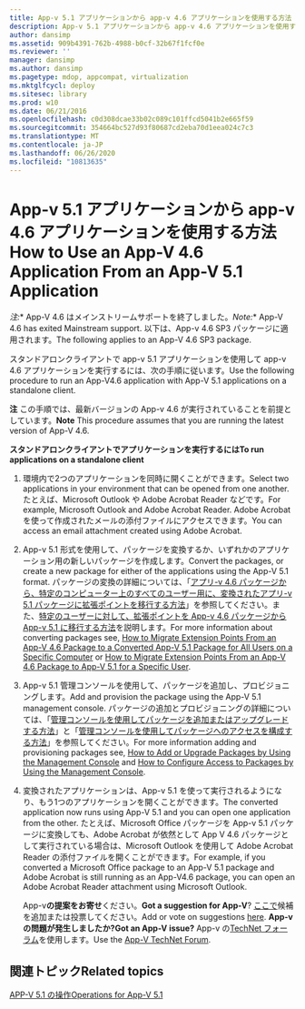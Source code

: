 ```yaml
---
title: App-v 5.1 アプリケーションから app-v 4.6 アプリケーションを使用する方法
description: App-v 5.1 アプリケーションから app-v 4.6 アプリケーションを使用する方法
author: dansimp
ms.assetid: 909b4391-762b-4988-b0cf-32b67f1fcf0e
ms.reviewer: ''
manager: dansimp
ms.author: dansimp
ms.pagetype: mdop, appcompat, virtualization
ms.mktglfcycl: deploy
ms.sitesec: library
ms.prod: w10
ms.date: 06/21/2016
ms.openlocfilehash: c0d308dcae33b02c089c101ffcd5041b2e665f59
ms.sourcegitcommit: 354664bc527d93f80687cd2eba70d1eea024c7c3
ms.translationtype: MT
ms.contentlocale: ja-JP
ms.lasthandoff: 06/26/2020
ms.locfileid: "10813635"
---
```

# <span data-ttu-id="0205e-103">App-v 5.1 アプリケーションから app-v 4.6 アプリケーションを使用する方法</span><span class="sxs-lookup"><span data-stu-id="0205e-103">How to Use an App-V 4.6 Application From an App-V 5.1 Application</span></span>

<span data-ttu-id="0205e-104">*注:*\* App-V 4.6 はメインストリームサポートを終了しました。</span><span class="sxs-lookup"><span data-stu-id="0205e-104">*Note:*\* App-V 4.6 has exited Mainstream support.</span></span> <span data-ttu-id="0205e-105">以下は、App-v 4.6 SP3 パッケージに適用されます。</span><span class="sxs-lookup"><span data-stu-id="0205e-105">The following applies to an App-V 4.6 SP3 package.</span></span>

<span data-ttu-id="0205e-106">スタンドアロンクライアントで app-v 5.1 アプリケーションを使用して app-v 4.6 アプリケーションを実行するには、次の手順に従います。</span><span class="sxs-lookup"><span data-stu-id="0205e-106">Use the following procedure to run an App-V4.6 application with App-V 5.1 applications on a standalone client.</span></span>

<span data-ttu-id="0205e-107">**注** この手順では、最新バージョンの App-v 4.6 が実行されていることを前提としています。</span><span class="sxs-lookup"><span data-stu-id="0205e-107">**Note** This procedure assumes that you are running the latest version of App-V 4.6.</span></span>

**<span data-ttu-id="0205e-108">スタンドアロンクライアントでアプリケーションを実行するには</span><span class="sxs-lookup"><span data-stu-id="0205e-108">To run applications on a standalone client</span></span>**

1.  <span data-ttu-id="0205e-109">環境内で2つのアプリケーションを同時に開くことができます。</span><span class="sxs-lookup"><span data-stu-id="0205e-109">Select two applications in your environment that can be opened from one another.</span></span> <span data-ttu-id="0205e-110">たとえば、Microsoft Outlook や Adobe Acrobat Reader などです。</span><span class="sxs-lookup"><span data-stu-id="0205e-110">For example, Microsoft Outlook and Adobe Acrobat Reader.</span></span> <span data-ttu-id="0205e-111">Adobe Acrobat を使って作成されたメールの添付ファイルにアクセスできます。</span><span class="sxs-lookup"><span data-stu-id="0205e-111">You can access an email attachment created using Adobe Acrobat.</span></span>

2.  <span data-ttu-id="0205e-112">App-v 5.1 形式を使用して、パッケージを変換するか、いずれかのアプリケーション用の新しいパッケージを作成します。</span><span class="sxs-lookup"><span data-stu-id="0205e-112">Convert the packages, or create a new package for either of the applications using the App-V 5.1 format.</span></span> <span data-ttu-id="0205e-113">パッケージの変換の詳細については、「[アプリ-v 4.6 パッケージから、特定のコンピューター上のすべてのユーザー用に、変換されたアプリ-v 5.1 パッケージに拡張ポイントを移行する方法](how-to-migrate-extension-points-from-an-app-v-46-package-to-a-converted-app-v-51-package-for-all-users-on-a-specific-computer.md)」を参照してください。また、[特定のユーザーに対して、拡張ポイントを App-v 4.6 パッケージから App-v 5.1 に移行する方法](how-to-migrate-extension-points-from-an-app-v-46-package-to-app-v-51-for-a-specific-user.md)を説明します。</span><span class="sxs-lookup"><span data-stu-id="0205e-113">For more information about converting packages see, [How to Migrate Extension Points From an App-V 4.6 Package to a Converted App-V 5.1 Package for All Users on a Specific Computer](how-to-migrate-extension-points-from-an-app-v-46-package-to-a-converted-app-v-51-package-for-all-users-on-a-specific-computer.md) or [How to Migrate Extension Points From an App-V 4.6 Package to App-V 5.1 for a Specific User](how-to-migrate-extension-points-from-an-app-v-46-package-to-app-v-51-for-a-specific-user.md).</span></span>

3.  <span data-ttu-id="0205e-114">App-v 5.1 管理コンソールを使用して、パッケージを追加し、プロビジョニングします。</span><span class="sxs-lookup"><span data-stu-id="0205e-114">Add and provision the package using the App-V 5.1 management console.</span></span> <span data-ttu-id="0205e-115">パッケージの追加とプロビジョニングの詳細については、「[管理コンソールを使用してパッケージを追加またはアップグレードする方法](how-to-add-or-upgrade-packages-by-using-the-management-console-51-gb18030.md)」と「[管理コンソールを使用してパッケージへのアクセスを構成する方法](how-to-configure-access-to-packages-by-using-the-management-console-51.md)」を参照してください。</span><span class="sxs-lookup"><span data-stu-id="0205e-115">For more information adding and provisioning packages see, [How to Add or Upgrade Packages by Using the Management Console](how-to-add-or-upgrade-packages-by-using-the-management-console-51-gb18030.md) and [How to Configure Access to Packages by Using the Management Console](how-to-configure-access-to-packages-by-using-the-management-console-51.md).</span></span>

4.  <span data-ttu-id="0205e-116">変換されたアプリケーションは、App-v 5.1 を使って実行されるようになり、もう1つのアプリケーションを開くことができます。</span><span class="sxs-lookup"><span data-stu-id="0205e-116">The converted application now runs using App-V 5.1 and you can open one application from the other.</span></span> <span data-ttu-id="0205e-117">たとえば、Microsoft Office パッケージを App-v 5.1 パッケージに変換しても、Adobe Acrobat が依然として App V 4.6 パッケージとして実行されている場合は、Microsoft Outlook を使用して Adobe Acrobat Reader の添付ファイルを開くことができます。</span><span class="sxs-lookup"><span data-stu-id="0205e-117">For example, if you converted a Microsoft Office package to an App-V 5.1 package and Adobe Acrobat is still running as an App-V4.6 package, you can open an Adobe Acrobat Reader attachment using Microsoft Outlook.</span></span>

    <span data-ttu-id="0205e-118">App-v**の提案をお寄せ**ください。</span><span class="sxs-lookup"><span data-stu-id="0205e-118">**Got a suggestion for App-V**?</span></span> <span data-ttu-id="0205e-119">[ここで](http://appv.uservoice.com/forums/280448-microsoft-application-virtualization)候補を追加または投票してください。</span><span class="sxs-lookup"><span data-stu-id="0205e-119">Add or vote on suggestions [here](http://appv.uservoice.com/forums/280448-microsoft-application-virtualization).</span></span> **<span data-ttu-id="0205e-120">App-v の問題が発生しましたか?</span><span class="sxs-lookup"><span data-stu-id="0205e-120">Got an App-V issue?</span></span>** <span data-ttu-id="0205e-121">App-v の[TechNet フォーラム](https://social.technet.microsoft.com/Forums/home?forum=mdopappv)を使用します。</span><span class="sxs-lookup"><span data-stu-id="0205e-121">Use the [App-V TechNet Forum](https://social.technet.microsoft.com/Forums/home?forum=mdopappv).</span></span>

## <span data-ttu-id="0205e-122">関連トピック</span><span class="sxs-lookup"><span data-stu-id="0205e-122">Related topics</span></span>


[<span data-ttu-id="0205e-123">APP-V 5.1 の操作</span><span class="sxs-lookup"><span data-stu-id="0205e-123">Operations for App-V 5.1</span></span>](operations-for-app-v-51.md)

 

 





